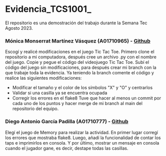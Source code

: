 # Evidencia_TCS1001_
El repositorio es una demostración del trabajo durante la Semana Tec Agosto 2023. 

### Mónica Monserrat Martínez Vásquez (A01710965) - [Github](https://github.com/MonicaMMartinezV)
Escogí y realicé modificaciones en el juego Tic Tac Toe. Primero clone el repositorio a mi computadora, después cree un archivo .py con el nombre del juego. Copie y pegue el código del videojuego Tic Tac Toe. Subí el código del juego sin modificaciones, para después crear mi branch con la que trabaje toda la evidencia. Ya teniendo la branch comente el código y realice las siguientes modificaciones:
- Modificar el tamaño y el color de los símbolos "X" y "O" y centrarlos
- Validar si una casilla ya se encuentra ocupada
- Corregir los errores en el flake8
Tuve que hacer al menos un commit por cada uno de los puntos y hacer merge de mi branch al main del repositorio del equipo.

### Diego Antonio García Padilla (A01710777) - [Github](https://github.com/DiegoGarciaPadilla)
Elegí el juego de Memory para realizar la actividad. En primer lugar corregí los errores que mostraba flake8. Luego, añadí la funcionalidad de contar los taps e imprimirlos en consola. Y por último, mostrar un mensaje en consola cuando el jugador gane, es decir, destape todas las casillas.
